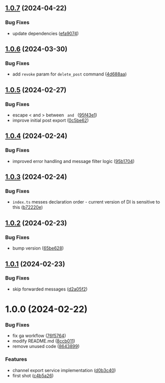 ## [1.0.7](https://github.com/en9inerd/jekyll-post-bot/compare/v1.0.6...v1.0.7) (2024-04-22)


### Bug Fixes

* update dependencies ([efa9074](https://github.com/en9inerd/jekyll-post-bot/commit/efa9074925265fff4e14d6adc47d08f688fd5846))

## [1.0.6](https://github.com/en9inerd/jekyll-post-bot/compare/v1.0.5...v1.0.6) (2024-03-30)


### Bug Fixes

* add `revoke` param for `delete_post` command ([4d688aa](https://github.com/en9inerd/jekyll-post-bot/commit/4d688aa89eae5dd155b6f5b7fcf691c10e549ab0))

## [1.0.5](https://github.com/en9inerd/jekyll-post-bot/compare/v1.0.4...v1.0.5) (2024-02-27)


### Bug Fixes

* escape < and > between <code> and </code> ([95f43e1](https://github.com/en9inerd/jekyll-post-bot/commit/95f43e1236241878eb384cdd948d26bba93d6e5f))
* improve initial post export ([0c5be62](https://github.com/en9inerd/jekyll-post-bot/commit/0c5be62422dbdc129bc152d1a25f0777c08a6e8b))

## [1.0.4](https://github.com/en9inerd/jekyll-post-bot/compare/v1.0.3...v1.0.4) (2024-02-24)


### Bug Fixes

* improved error handling and message filter logic ([95b1704](https://github.com/en9inerd/jekyll-post-bot/commit/95b170487c242316a1bf9601224626948b75c8f2))

## [1.0.3](https://github.com/en9inerd/jekyll-post-bot/compare/v1.0.2...v1.0.3) (2024-02-24)


### Bug Fixes

* `index.ts` messes declaration order - current version of DI is sensitive to this ([b72220e](https://github.com/en9inerd/jekyll-post-bot/commit/b72220ea701acdb952c6e94aac36171ffdf09a95))

## [1.0.2](https://github.com/en9inerd/jekyll-post-bot/compare/v1.0.1...v1.0.2) (2024-02-23)


### Bug Fixes

* bump version ([65be628](https://github.com/en9inerd/jekyll-post-bot/commit/65be62846505c69d3507baabc69d7537f2b9259c))

## [1.0.1](https://github.com/en9inerd/jekyll-post-bot/compare/v1.0.0...v1.0.1) (2024-02-23)


### Bug Fixes

* skip forwarded messages ([d2a05f2](https://github.com/en9inerd/jekyll-post-bot/commit/d2a05f20abbfb11781ab2034d74eed98ef0bb68a))

# 1.0.0 (2024-02-22)


### Bug Fixes

* fix ga workflow ([76f5764](https://github.com/en9inerd/jekyll-post-bot/commit/76f57646df8c845bcc8500c1c820d1ce3a038e6e))
* modify README.md ([8ccb011](https://github.com/en9inerd/jekyll-post-bot/commit/8ccb011519e2c14822cf64048074713fd9a0c6e4))
* remove unused code ([8643899](https://github.com/en9inerd/jekyll-post-bot/commit/86438997f67123dfe173625546411a5a08a84c0c))


### Features

* channel export service implementation ([d0b3c40](https://github.com/en9inerd/jekyll-post-bot/commit/d0b3c405c32306d94a588837cc1fe8324bbcc6a4))
* first shot ([c4b5a26](https://github.com/en9inerd/jekyll-post-bot/commit/c4b5a2639d5d4a29b17357941525ac9fa2f569a8))
